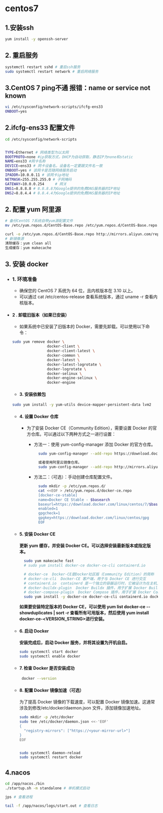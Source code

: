 # centos7

## 1.安装ssh

```bash
yum install -y openssh-server
```

## 2. 重启服务

```bash
systemctl restart sshd # 重启ssh服务
sudo systemctl restart network # 重启网络服务

```

## 3.CentOS 7 ping不通 报错：name or service not known

```bash
vi /etc/sysconfig/network-scripts/ifcfg-ens33
ONBOOT=yes

```

## 2.ifcfg-ens33 配置文件

```bash
cd /etc/sysconfig/network-scripts 


TYPE=Ethernet # 网络类型为以太网
BOOTPROTO=none #ip获取方式，DHCP为自动获取，静态IP为none和static
NAME=ens33 #网卡名称
DEVICE=ens33 # 网卡设备名，设备名一定要跟文件名一致
ONBOOT=yes # 该网卡是否随网络服务启动
IPADDR=10.0.0.11 # 该网卡ip地址
NETMASK=255.255.255.0 # 子网掩码
GATEWAY=10.0.0.254     # 网关
DNS1=8.8.8.8 # 8.8.8.8为Google提供的免费DNS服务器的IP地址
DNS2=8.8.4.4 # 8.8.4.4为Google提供的免费DNS服务器的IP地址
```

## 2. 配置 yum 阿里源

```bash
# 备份CentOS 7系统自带yum源配置文件
mv /etc/yum.repos.d/CentOS-Base.repo /etc/yum.repos.d/CentOS-Base.repo.backup

curl -o /etc/yum.repos.d/CentOS-Base.repo http://mirrors.aliyun.com/repo/Centos-7.repo
# 新镜像源
清除缓存：yum clean all
生成缓存：yum makecache


```

## 3. 安装 docker

- ### 1. 环境准备

  - 确保您的 CentOS 7 系统为 64 位，且内核版本在 3.10 以上。
  - 可以通过 cat /etc/centos-release 查看系统版本，通过 uname -r 查看内核版本。

- #### 2 . 卸载旧版本（如果已安装）

  - 如果系统中已安装了旧版本的 Docker，需要先卸载。可以使用以下命令：

  ```bash
  sudo yum remove docker \
                  docker-client \
                  docker-client-latest \
                  docker-common \
                  docker-latest \
                  docker-latest-logrotate \
                  docker-logrotate \
                  docker-selinux \
                  docker-engine-selinux \
                  docker-engine
  ```

  - #### 3. 安装依赖包

  ```bash
  sudo yum install -y yum-utils device-mapper-persistent-data lvm2
  ```

  - #### 4. 设置 Docker 仓库

    - 为了安装 Docker CE（Community Edition），需要设置 Docker 的官方仓库。可以通过以下两种方式之一进行设置：

      - 方法一：使用 yum-config-manager 添加 Docker 的官方仓库。

        ```bash
          sudo yum-config-manager --add-repo https://download.docker.com/linux/centos/docker-ce.repo

          或者使用阿里云镜像仓库。
          sudo yum-config-manager --add-repo http://mirrors.aliyun.com/docker-ce/linux/centos/docker-ce.repo
        ```

      - 方法二：（可选）：手动创建仓库配置文件。

        ```bash
          sudo mkdir -p /etc/yum.repos.d/
          cat <<EOF > /etc/yum.repos.d/docker-ce.repo
          [docker-ce-stable]
          name=Docker CE Stable - $basearch
          baseurl=https://download.docker.com/linux/centos/7/$basearch/stable
          enabled=1
          gpgcheck=1
          gpgkey=https://download.docker.com/linux/centos/gpg
          EOF
        ```

  - #### 5. 安装 Docker CE

    **更新 yum 缓存，并安装 Docker CE。可以选择安装最新版本或指定版本。**

    ```bash
      sudo yum makecache fast
      # sudo yum install docker-ce docker-ce-cli containerd.io

      # docker-ce  Docker-CE是Docker社区版（Community Edition）的简称
      # docker-ce-cli  Docker-CE 客户端，用于与 Docker CE 进行交互
      # containerd.io  containerd 是一个独立的容器运行时，它被设计为在主机上运行。
      # docker-buildx-plugin  Docker Buildx 插件，用于扩展 Docker Build 功能
      # docker-compose-plugin  Docker Compose 插件，用于扩展 Docker Compose 功能
      sudo yum install -y docker-ce docker-ce-cli containerd.io docker-buildx-plugin docker-compose-plugin 
    ```

    **如果要安装特定版本的 Docker CE，可以使用 yum list docker-ce --showduplicates | sort -r 查看所有可用版本，然后使用 yum install docker-ce-<VERSION_STRING>进行安装。**

  - #### 6. 启动 Docker

    **安装完成后，启动 Docker 服务，并将其设置为开机自启。**

    ```bash
    sudo systemctl start docker
    sudo systemctl enable docker
    ```

  - #### 7. 检查 Docker 是否安装成功

    ```bash
     docker --version
    ```

  - #### 8. 配置 Docker 镜像加速（可选）

    为了提高 Docker 镜像的下载速度，可以配置 Docker 镜像加速。这通常涉及到修改/etc/docker/daemon.json 文件，添加镜像加速地址。

    ```bash
    sudo mkdir -p /etc/docker
    sudo tee /etc/docker/daemon.json <<-'EOF'
    {
      "registry-mirrors": ["https://<your-mirror-url>"]
    }
    EOF

    
    sudo systemctl daemon-reload
    sudo systemctl restart docker
    ```

## 4.nacos

```bash
cd /app/nacos./bin
./startup.sh -m standalone # 单机模式启动

jps # 查看进程

tail -f /app/nacos/logs/start.out # 查看日志




```
